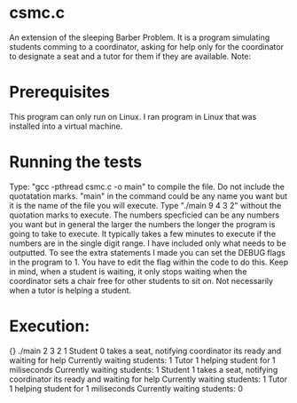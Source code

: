 # csmc.c
An extension of the sleeping Barber Problem. It is a program simulating students comming to a coordinator, asking for help only for the coordinator to designate a seat and a tutor for them if they are available. Note: 

# Prerequisites
This program can only run on Linux. I ran program in Linux that was installed into a virtual machine.

# Running the tests
Type: "gcc -pthread  csmc.c -o main" to compile the file. Do not include the quotatation marks. "main" in the command could be any name you want but it is the name of the file you will execute. Type "./main 9 4 3 2" without the quotation marks to execute. The numbers specficied can be any numbers you want but in general the larger the numbers the longer the program is going to take to execute. It typically takes a few minutes to execute if the numbers are in the single digit range. I have included only what needs to be outputted. To see the extra statements I made you can set the DEBUG flags in the program to 1. You have to edit the flag within the code to do this. Keep in mind, when a student is waiting, it only stops waiting when the coordinator sets a chair free for other students to sit on. Not necessarily when a tutor is helping a student.

# Execution:
{} ./main 2 3 2 1
Student 0 takes a seat, notifying coordinator its ready and waiting for help
Currently waiting students: 1
Tutor 1 helping student for 1 miliseconds
Currently waiting students: 1
Student 1 takes a seat, notifying coordinator its ready and waiting for help
Currently waiting students: 1
Tutor 1 helping student for 1 miliseconds
Currently waiting students: 0

